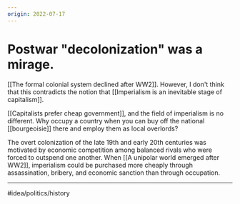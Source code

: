 ```yaml
---
origin: 2022-07-17
---
```

# Postwar "decolonization" was a mirage. 
[[The formal colonial system declined after WW2]]. However, I don't think that this contradicts the notion that [[Imperialism is an inevitable stage of capitalism]]. 

[[Capitalists prefer cheap government]], and the field of imperialism is no different. Why occupy a country when you can buy off the national [[bourgeoisie]] there and employ them as local overlords? 

The overt colonization of the late 19th and early 20th centuries was motivated by economic competition among balanced rivals who were forced to outspend one another. When [[A unipolar world emerged after WW2]], imperialism could be purchased more cheaply through assassination, bribery, and economic sanction than through occupation.

---
#idea/politics/history 